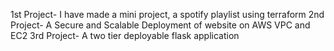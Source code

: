 1st Project- I have made a mini project, a spotify playlist using terraform
2nd Project- A Secure and Scalable Deployment of website on AWS VPC and EC2
3rd Project- A two tier deployable flask application
